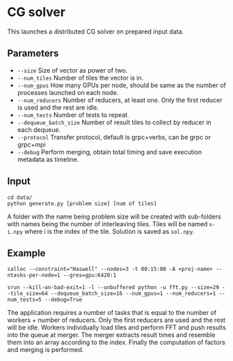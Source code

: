 # CG solver

This launches a distributed CG solver on prepared input data.

## Parameters
- ```--size``` Size of vector as power of two.
- ```--num_tiles``` Number of tiles the vector is in.
- ```--num_gpus``` How many GPUs per node, should be same as the number of processes launched on each node.
- ```--num_reducers``` Number of reducers, at least one. Only the first reducer is used and the rest are idle.
- ```--num_tests``` Number of tests to repeat.
- ```--dequeue_batch_size``` Number of result tiles to collect by reducer in each dequeue.
- ```--protocol``` Transfer protocol, default is grpc+verbs, can be grpc or grpc+mpi
- ```--debug``` Perform merging, obtain total timing and save execution metadata as timeline.

## Input

```
cd data/
python generate.py [problem size] [num of tiles]
```
A folder with the name being problem size will be created with sub-folders with names being the number of interleaving tiles. Tiles will be named ```x-i.npy``` where i is the index of the tile. Solution is saved as ```sol.npy```.

## Example
```
salloc --constraint="Haswell" --nodes=3 -t 00:15:00 -A <proj-name> --ntasks-per-node=1 --gres=gpu:K420:1 

srun --kill-on-bad-exit=1 -l --unbuffered python -u fft.py --size=29 --tile_size=64 --dequeue_batch_size=16 --num_gpus=1 --num_reducers=1 --num_tests=5 --debug=True
```

The application requires a number of tasks that is equal to the number of workers + number of reducers. Only the first reducers are used and the rest will be idle. Workers individually load tiles and perform FFT and push results into the queue at merger. The merger extracts result times and resemble them into an array according to the index. Finally the computation of factors and merging is performed.
